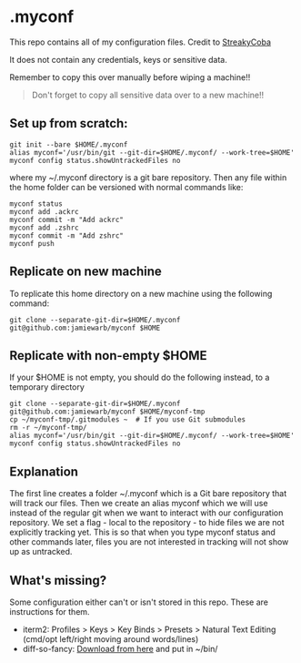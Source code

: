 # .myconf

This repo contains all of my configuration files. Credit to [StreakyCoba](https://news.ycombinator.com/item?id=11071754)

It does not contain any credentials, keys or sensitive data.

Remember to copy this over manually before wiping a machine!!

> Don't forget to copy all sensitive data over to a new machine!!

## Set up from scratch:

    git init --bare $HOME/.myconf
    alias myconf='/usr/bin/git --git-dir=$HOME/.myconf/ --work-tree=$HOME'
    myconf config status.showUntrackedFiles no


where my ~/.myconf directory is a git bare repository. Then any file within the home folder can be versioned with normal commands like:


    myconf status
    myconf add .ackrc
    myconf commit -m "Add ackrc"
    myconf add .zshrc
    myconf commit -m "Add zshrc"
    myconf push


## Replicate on new machine
To replicate this home directory on a new machine using the following command:

    git clone --separate-git-dir=$HOME/.myconf git@github.com:jamiewarb/myconf $HOME

## Replicate with non-empty $HOME
If your $HOME is not empty, you should do the following instead, to a temporary directory

    git clone --separate-git-dir=$HOME/.myconf git@github.com:jamiewarb/myconf $HOME/myconf-tmp
    cp ~/myconf-tmp/.gitmodules ~  # If you use Git submodules
    rm -r ~/myconf-tmp/
    alias myconf='/usr/bin/git --git-dir=$HOME/.myconf/ --work-tree=$HOME'
    myconf config status.showUntrackedFiles no

## Explanation
The first line creates a folder ~/.myconf which is a Git bare repository that will track our files.
Then we create an alias myconf which we will use instead of the regular git when we want to interact with our configuration repository.
We set a flag - local to the repository - to hide files we are not explicitly tracking yet. This is so that when you type myconf status and other commands later, files you are not interested in tracking will not show up as untracked.

## What's missing?

Some configuration either can't or isn't stored in this repo. These are instructions for them.

- iterm2: Profiles > Keys > Key Binds > Presets > Natural Text Editing (cmd/opt left/right moving around words/lines)
- diff-so-fancy: [Download from here](https://github.com/so-fancy/diff-so-fancy) and put in ~/bin/
